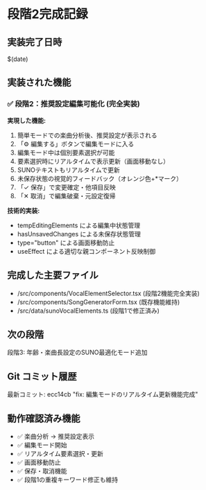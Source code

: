 # 段階2完成記録

## 実装完了日時
$(date)

## 実装された機能
### ✅ 段階2：推奨設定編集可能化 (完全実装)

**実現した機能:**
1. 簡単モードでの楽曲分析後、推奨設定が表示される
2. 「⚙️ 編集する」ボタンで編集モードに入る
3. 編集モード中は個別要素選択が可能
4. 要素選択時にリアルタイムで表示更新（画面移動なし）
5. SUNOテキストもリアルタイムで更新
6. 未保存状態の視覚的フィードバック（オレンジ色+*マーク）
7. 「✓ 保存」で変更確定・他項目反映
8. 「✕ 取消」で編集破棄・元設定復帰

**技術的実装:**
- tempEditingElements による編集中状態管理
- hasUnsavedChanges による未保存状態管理
- type="button" による画面移動防止
- useEffect による適切な親コンポーネント反映制御

## 完成した主要ファイル
- /src/components/VocalElementSelector.tsx (段階2機能完全実装)
- /src/components/SongGeneratorForm.tsx (既存機能維持)
- /src/data/sunoVocalElements.ts (段階1で修正済み)

## 次の段階
段階3: 年齢・楽曲長設定のSUNO最適化モード追加

## Git コミット履歴
最新コミット: ecc14cb "fix: 編集モードのリアルタイム更新機能完成"

## 動作確認済み機能
- ✅ 楽曲分析 → 推奨設定表示
- ✅ 編集モード開始
- ✅ リアルタイム要素選択・更新
- ✅ 画面移動防止
- ✅ 保存・取消機能
- ✅ 段階1の重複キーワード修正も維持
